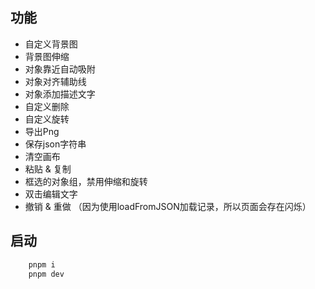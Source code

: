 ## 功能

- 自定义背景图
- 背景图伸缩
- 对象靠近自动吸附
- 对象对齐辅助线
- 对象添加描述文字
- 自定义删除
- 自定义旋转
- 导出Png
- 保存json字符串
- 清空画布
- 粘贴 & 复制
- 框选的对象组，禁用伸缩和旋转
- 双击编辑文字
- 撤销 & 重做 （因为使用loadFromJSON加载记录，所以页面会存在闪烁）

## 启动

```js
    pnpm i
    pnpm dev
```